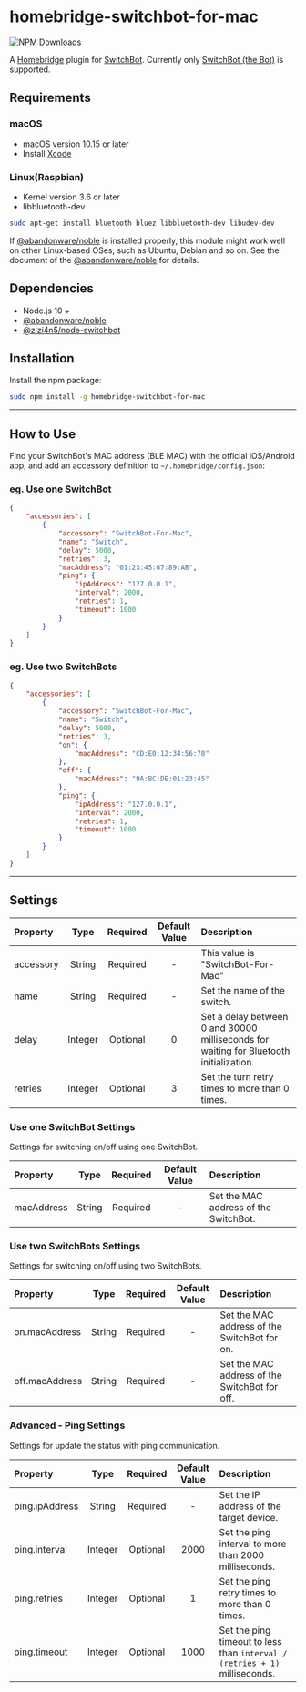 # homebridge-switchbot-for-mac

[![NPM Downloads](https://img.shields.io/npm/dm/homebridge-switchbot-for-mac.svg?label=npm%20downloads&style=flat)](https://npmjs.org/package/homebridge-switchbot-for-mac)

A [Homebridge](https://github.com/nfarina/homebridge) plugin for [SwitchBot](https://www.switch-bot.com).
Currently only [SwitchBot (the Bot)](https://www.switch-bot.com/bot) is supported.

## Requirements

### macOS
* macOS version 10.15 or later
* Install [Xcode](https://itunes.apple.com/ca/app/xcode/id497799835?mt=12)

### Linux(Raspbian)
* Kernel version 3.6 or later
* libbluetooth-dev

```bash
sudo apt-get install bluetooth bluez libbluetooth-dev libudev-dev
```

If [@abandonware/noble](https://github.com/abandonware/noble) is installed properly, this module might work well on other Linux-based OSes, such as Ubuntu, Debian and so on. See the document of the [@abandonware/noble](https://github.com/abandonware/noble#linux) for details.

## Dependencies

* Node.js 10 +
* [@abandonware/noble](https://github.com/abandonware/noble)
* [@zizi4n5/node-switchbot](https://github.com/zizi4n5/node-switchbot)

## Installation

Install the npm package:

```bash
sudo npm install -g homebridge-switchbot-for-mac
```

---
## How to Use

Find your SwitchBot's MAC address (BLE MAC) with the official iOS/Android app, and add an accessory definition to `~/.homebridge/config.json`:

### eg. Use one SwitchBot

```config.json
{
    "accessories": [
        {
            "accessory": "SwitchBot-For-Mac",
            "name": "Switch",
            "delay": 5000,
            "retries": 3,
            "macAddress": "01:23:45:67:89:AB",
            "ping": {
                "ipAddress": "127.0.0.1",
                "interval": 2000,
                "retries": 1,
                "timeout": 1000
            }
        }
    ]
}
```

### eg. Use two SwitchBots

```config.json
{
    "accessories": [
        {
            "accessory": "SwitchBot-For-Mac",
            "name": "Switch",
            "delay": 5000,
            "retries": 3,
            "on": {
                "macAddress": "CD:E0:12:34:56:78"
            },
            "off": {
                "macAddress": "9A:BC:DE:01:23:45"
            },
            "ping": {
                "ipAddress": "127.0.0.1",
                "interval": 2000,
                "retries": 1,
                "timeout": 1000
            }
        }
    ]
}
```

---
## Settings

|Property|Type|Required|Default Value|Description|
|:-|:-:|:-:|:-:|:-|
|accessory|String|Required|-|This value is "SwitchBot-For-Mac"|
|name|String|Required|-|Set the name of the switch.|
|delay|Integer|Optional|0|Set a delay between 0 and 30000 milliseconds for waiting for Bluetooth initialization.|
|retries|Integer|Optional|3|Set the turn retry times to more than 0 times.|

### Use one SwitchBot Settings

Settings for switching on/off using one SwitchBot.

|Property|Type|Required|Default Value|Description|
|:-|:-:|:-:|:-:|:-|
|macAddress|String|Required|-|Set the MAC address of the SwitchBot.|

### Use two SwitchBots Settings

Settings for switching on/off using two SwitchBots.

|Property|Type|Required|Default Value|Description|
|:-|:-:|:-:|:-:|:-|
|on.macAddress|String|Required|-|Set the MAC address of the SwitchBot for on.|
|off.macAddress|String|Required|-|Set the MAC address of the SwitchBot for off.|

### Advanced - Ping Settings

Settings for update the status with ping communication.

|Property|Type|Required|Default Value|Description|
|:-|:-:|:-:|:-:|:-|
|ping.ipAddress|String|Required|-|Set the IP address of the target device.|
|ping.interval|Integer|Optional|2000|Set the ping interval to more than 2000 milliseconds.|
|ping.retries|Integer|Optional|1|Set the ping retry times to more than 0 times.|
|ping.timeout|Integer|Optional|1000|Set the ping timeout to less than `interval / (retries + 1)` milliseconds.|
